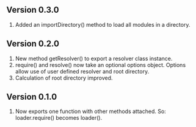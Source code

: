## Version 0.3.0
1. Added an importDirectory() method to load all modules in a directory.

## Version 0.2.0

1. New method getResolver() to export a resolver class instance.
2. require() and resolve() now take an optional options object.  Options allow use of user defined resolver and root directory.
3. Calculation of root directory improved.

## Version 0.1.0

1. Now exports one function with other methods attached.  So: loader.require() becomes loader().

